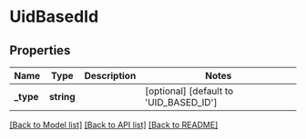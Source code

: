 # UidBasedId

## Properties
Name | Type | Description | Notes
------------ | ------------- | ------------- | -------------
**_type** | **string** |  | [optional] [default to 'UID_BASED_ID']

[[Back to Model list]](../../README.md#documentation-for-models) [[Back to API list]](../../README.md#documentation-for-api-endpoints) [[Back to README]](../../README.md)

